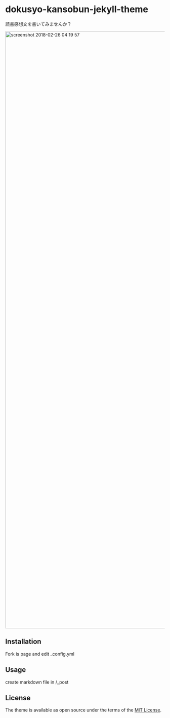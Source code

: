 # dokusyo-kansobun-jekyll-theme

読書感想文を書いてみませんか？

<img width="1885" alt="screenshot 2018-02-26 04 19 57" src="https://user-images.githubusercontent.com/9139177/36645448-5cf29470-1aac-11e8-8541-9623feb70e02.png">

## Installation

Fork is page and edit _config.yml

## Usage

create markdown file  in /_post

## License

The theme is available as open source under the terms of the [MIT License](https://opensource.org/licenses/MIT).

